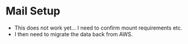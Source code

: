 # Mail Setup

- This does not work yet... I need to confirm mount requirements etc.
- I then need to migrate the data back from AWS. 